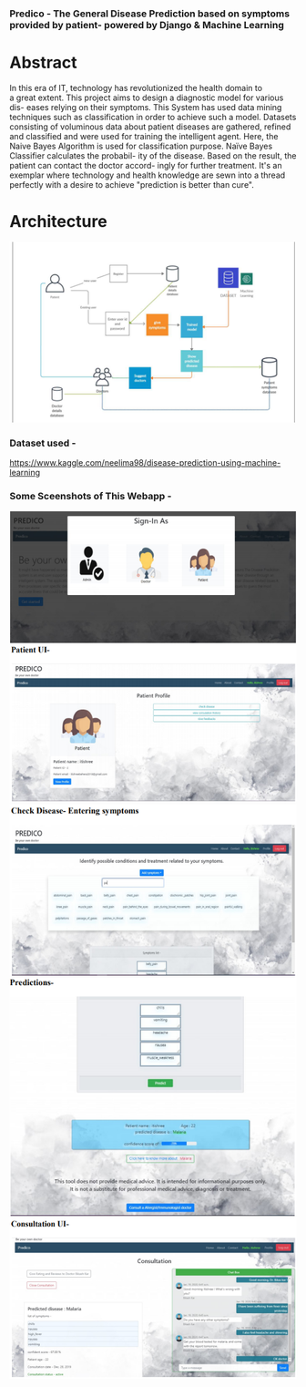 ### Predico - The General Disease Prediction based on symptoms provided by patient- powered by Django & Machine Learning


# Abstract
In this era of  IT, technology has revolutionized the health domain to  
a  great  extent.  This  project  aims  to  design  a  diagnostic  model  for  various  dis- 
eases relying on their symptoms. This System has used data mining techniques 
such  as  classification  in  order  to  achieve  such  a  model.  Datasets  consisting  of 
voluminous  data  about patient diseases  are  gathered, refined and  classified  and 
were used for training the intelligent agent. Here, the Naive Bayes Algorithm is 
used  for  classification  purpose.  Naïve  Bayes  Classifier  calculates the  probabil- 
ity of the disease. Based on the result, the patient can contact the doctor accord- 
ingly for further  treatment. It's an  exemplar where  technology and health 
knowledge are sewn into a thread perfectly with a desire to achieve "prediction 
is better than cure".
# Architecture
![](https://github.com/SoumyaSwaraj/Predico/blob/main/architecture.png)
### Dataset used - 
https://www.kaggle.com/neelima98/disease-prediction-using-machine-learning

### Some Sceenshots of This Webapp -

![](https://github.com/SoumyaSwaraj/Predico/blob/main/screenshots/Capture1.PNG)
![](https://github.com/SoumyaSwaraj/Predico/blob/main/screenshots/Capture2.PNG)
![](https://github.com/SoumyaSwaraj/Predico/blob/main/screenshots/Capture3.PNG)
![](https://github.com/SoumyaSwaraj/Predico/blob/main/screenshots/Capture4.PNG)
![](https://github.com/SoumyaSwaraj/Predico/blob/main/screenshots/Capture5.PNG)


